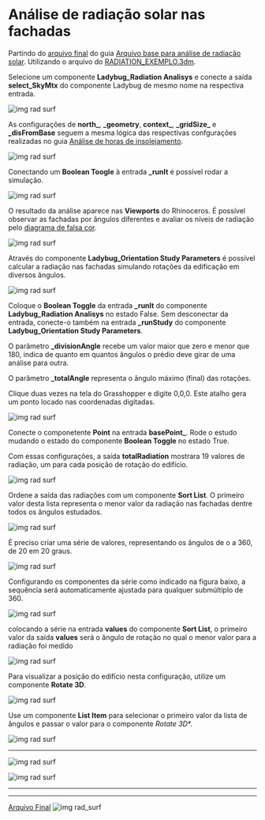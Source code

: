 # Análise de radiação solar nas fachadas

Partindo do [arquivo final](./radiation_01.gh) do guia [Arquivo base para análise de radiação solar](./radiation.md). Utilizando o arquivo do [RADIATION_EXEMPLO.3dm](./RADIATION_EXEMPLO.3dm).


Selecione um componente **Ladybug_Radiation Analisys** e conecte a saída **select_SkyMtx** do componente Ladybug de mesmo nome na respectiva entrada. 

![img rad surf](.\rad_04_01.jpg)

As configurações de **north\_**, **\_geometry**, **context\_**, **\_gridSize\_** e **_disFromBase** seguem a mesma lógica das respectivas confgurações realizadas no guia [Análise de horas de insolejamento](../sunpath/Analise_horas_de_sol.md). 

![img rad surf](.\rad_04_01_a.jpg)

Conectando um **Boolean Toogle** à entrada **_runIt** é possível rodar a simulação.

![img rad surf](.\rad_04_02.jpg)

O resultado da análise aparece nas **Viewports** do Rhinoceros. É possível observar as fachadas por ângulos diferentes e avaliar os níveis de radiação pelo [diagrama de falsa cor](https://en.wikipedia.org/wiki/False_color).

![img rad surf](.\rad_04_03.jpg)

Através do componente **Ladybug_Orientation Study Parameters** é possível calcular a radiação nas fachadas simulando rotações da edificação em diversos ângulos.

![img rad surf](.\rad_04_04.jpg)

Coloque o **Boolean Toggle** da entrada **_runIt** do componente **Ladybug_Radiation Analisys** no estado False. Sem desconectar da entrada, conecte-o também na entrada **_runStudy** do componente **Ladybug_Orientation Study Parameters**.

O parâmetro **_divisionAngle** recebe um valor maior que zero e menor que 180, indica de quanto em quantos ângulos o prédio deve girar de uma análise para outra.

O parâmetro **_totalAngle** representa o ângulo máximo (final) das rotações.

Clique duas vezes na tela do Grasshopper e digite 0,0,0. Este atalho gera um ponto locado nas coordenadas digitadas.

![img rad surf](.\rad_04_05.jpg)

Conecte o componetente **Point** na entrada **basePoint_**. Rode o estudo mudando o estado do componente **Boolean Toggle** no estado True.

Com essas configurações, a saída **totalRadiation** mostrara 19 valores de radiação, um para cada posição de rotação do edifício.

![img rad surf](.\rad_04_06.jpg)

Ordene a saída das radiações com um componente **Sort List**. O primeiro valor desta lista representa o menor valor da radiação nas fachadas dentre todos os ângulos estudados. 

![img rad surf](.\rad_04_07.jpg)

É preciso criar uma série de valores, representando os ângulos de o a 360, de 20 em 20 graus. 

![img rad surf](.\rad_04_08.jpg)

Configurando os componentes da série como indicado na figura baixo, a sequência será automaticamente ajustada para qualquer submúltiplo de 360.

![img rad surf](.\rad_04_09.jpg)

colocando a série na entrada **values** do componente **Sort List**, o primeiro valor da saída **values** será o ângulo de rotação no qual o menor valor para a radiação foi medido

![img rad surf](.\rad_04_10.jpg)

Para visualizar a posição do edifício nesta configuração, utilize um componente **Rotate 3D**.

![img rad surf](.\rad_04_11.jpg)

Use um componente **List Item** para selecionar o primeiro valor da lista de ângulos e passar o valor para o componente *Rotate 3D**.

![img rad surf](.\rad_04_12.jpg)

__________________________________________________________

![img rad surf](.\rad_04_13.jpg)

![img rad surf](.\rad_04_14.jpg)
__________________________________________________________
__________________________________________________________

[Arquivo Final](radiation_04.gh)
![img rad_surf](./radiation_04_final.png)